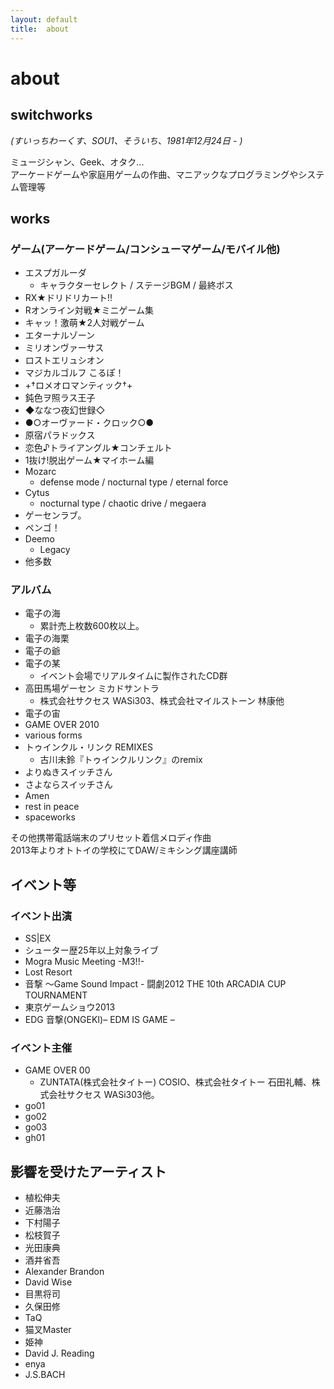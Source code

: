 ```yaml
---
layout: default
title:  about
---
```

# about

## switchworks
*(すいっちわーくす、SOU1、そういち、1981年12月24日 - )*  

ミュージシャン、Geek、オタク...  
アーケードゲームや家庭用ゲームの作曲、マニアックなプログラミングやシステム管理等

## works
### ゲーム(アーケードゲーム/コンシューマゲーム/モバイル他)
- エスプガルーダ
  - キャラクターセレクト / ステージBGM / 最終ボス
- RX★ドリドリカート!!
- Rオンライン対戦★ミニゲーム集
- キャッ！激萌★2人対戦ゲーム
- エターナルゾーン
- ミリオンヴァーサス
- ロストエリュシオン
- マジカルゴルフ こるぽ！
- +†ロメオロマンティック†+
- 鈍色ヲ照ラス王子
- ◆ななつ夜幻世録◇
- ●○オーヴァード・クロック○●
- 原宿パラドックス
- 恋色♪トライアングル★コンチェルト
- 1抜け!脱出ゲーム★マイホーム編
- Mozarc
  - defense mode / nocturnal type / eternal force
- Cytus
  - nocturnal type / chaotic drive / megaera
- ゲーセンラブ。
- ペンゴ！
- Deemo
  - Legacy
- 他多数

### アルバム
- 電子の海
  - 累計売上枚数600枚以上。
- 電子の海栗
- 電子の爺
- 電子の某
  - イベント会場でリアルタイムに製作されたCD群
- 高田馬場ゲーセン ミカドサントラ
  - 株式会社サクセス WASi303、株式会社マイルストーン 林康他
- 電子の宙
- GAME OVER 2010
- various forms
- トゥインクル・リンク REMIXES
  - 古川未鈴『トゥインクルリンク』のremix
- よりぬきスイッチさん
- さよならスイッチさん
- Amen
- rest in peace
- spaceworks

その他携帯電話端末のプリセット着信メロディ作曲  
2013年よりオトトイの学校にてDAW/ミキシング講座講師

## イベント等
### イベント出演
- SS|EX
- シューター歴25年以上対象ライブ
- Mogra Music Meeting -M3!!-
- Lost Resort
- 音撃 ～Game Sound Impact - 闘劇2012 THE 10th ARCADIA CUP TOURNAMENT
- 東京ゲームショウ2013
- EDG 音撃(ONGEKI)– EDM IS GAME –
### イベント主催
- GAME OVER 00
  - ZUNTATA(株式会社タイトー) COSIO、株式会社タイトー 石田礼輔、株式会社サクセス WASi303他。
- go01
- go02
- go03
- gh01

## 影響を受けたアーティスト
- 植松伸夫
- 近藤浩治
- 下村陽子
- 松枝賀子
- 光田康典
- 酒井省吾
- Alexander Brandon
- David Wise
- 目黒将司
- 久保田修
- TaQ
- 猫叉Master
- 姫神
- David J. Reading
- enya
- J.S.BACH
